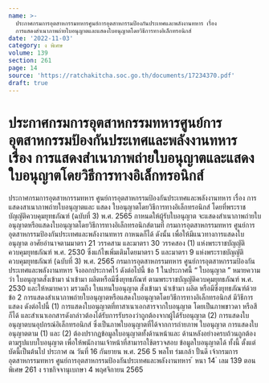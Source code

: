 ```yaml
---
name: >-
  ประกาศกรมการอุตสาหกรรมทหารศูนย์การอุตสาหกรรมป้องกันประเทศและพลังงานทหาร เรื่อง
  การแสดงสำเนาภาพถ่ายใบอนุญาตและแสดงใบอนุญาตโดยวิธีการทางอิเล็กทรอนิกส์
date: '2022-11-03'
category: ง พิเศษ
volume: 139
section: 261
page: 14
source: 'https://ratchakitcha.soc.go.th/documents/17234370.pdf'
draft: true
---
```


# ประกาศกรมการอุตสาหกรรมทหารศูนย์การอุตสาหกรรมป้องกันประเทศและพลังงานทหาร เรื่อง การแสดงสำเนาภาพถ่ายใบอนุญาตและแสดงใบอนุญาตโดยวิธีการทางอิเล็กทรอนิกส์

ประกาศกรมการอุตสาหกรรมทหาร ศูนย์การอุตสาหกรรมป้องกันประเทศและพลังงานทหาร เรื่อง การแสดงสาเนาภาพถ่ายใบอนุญาตและ แสดง ใบอนุญาตโดยวิธีการทางอิเล็กทรอนิกส์ โดยที่พระราชบัญญัติควบคุมยุทธภัณฑ์ (ฉบับที่ 3) พ.ศ. 2565 กาหนดให้ผู้รับใบอนุญาต จะแสดงสำเนาภาพถ่ายใบอนุญาตหรือแสดงใบอนุญาตโดยวิธีการทางอิเล็กทรอนิกส์ตามที่ กรมการอุตสาหกรรมทหาร ศูนย์การอุตสาหกรรมป้องกันประเทศและพลังงานทหาร กาหนดก็ได้ ดังนั้น เพื่อให้มีแนวทางการแสดงใบอนุญาต อาศัยอำนาจตามมาตรา 21 วรรคสาม และมาตรา 30 วรรคสอง (1) แห่งพระราชบัญญัติควบคุมยุทธภัณฑ์ พ.ศ. 2530 ซึ่งแก้ไขเพิ่มเติมโดยมาตรา 5 และมาตรา 9 แห่งพระราชบัญญัติควบคุมยุทธภัณฑ์ (ฉบับที่ 3) พ.ศ. 2565 กรมการอุตสาหกรรมทหาร ศูนย์การอุตสาหกรรมป้องกันประเทศและพลังงานทหาร จึงออกประกาศไว้ ดังต่อไปนี้ ข้อ 1 ในประกาศนี้ “ ใบอนุญาต ” หมายความว่า ใบอนุญาตสั่งเข้ามา นำเข้ามา ผลิตหรือมีซึ่งยุทธภัณฑ์ ตามพระราชบัญญัติควบคุมยุทธภัณฑ์ พ.ศ. 2530 และให้หมายควา มรวมถึง ใบแทนใบอนุญาต สั่งเข้ามา นำเข้ามา ผลิต หรือมีซึ่งยุทธภัณฑ์ด้วย ข้อ 2 การแสดงสำเนาภาพถ่ายใบอนุญาตหรือแสดงใบอนุญาตโดยวิธีการทางอิเล็กทรอนิกส์ มีวิธีการแสดง ดังต่อไปนี้ (1) การแสดงใบอนุญาตที่ทาสาเนาเอกสารจากใบอนุญาต โดยเป็นภาพขาวดา หรือสีก็ได้ และสำเนาเอกสารดังกล่าวต้องได้รับการรับรองว่าถูกต้องจากผู้ได้รับอนุญาต (2) การแสดงใบอนุญาตบนอุปกรณ์อิเล็กทรอนิกส์ ซึ่งเป็นภาพใบอนุญาตที่ได้จากการถ่ายภาพ ใบอนุญาต การแสดงใบอนุญาตตาม (1) และ (2) ต้องปรากฏข้อมูลใบอนุญาตทั้งด้านหน้าและ ด้านหลังอย่างครบถ้วนถูกต้องตามรูปแบบใบอนุญาต เพื่อให้พนักงานเจ้าหน้าที่สามารถใช้ตรวจสอบ ข้อมูลใบอนุญาตได้ ทั้งนี้ ตั้งแต่บัดนี้เป็นต้นไป ประกาศ ณ วันที่ 16 กันยายน พ.ศ. 256 5 พลโท ร่มเกล้า ปั้นดี เจ้ากรมการอุตสาหกรรมทหาร ศูนย์การอุตสาหกรรมป้องกันประเทศและพลังงานทหาร ้ หนา 14 ่ เลม 139 ตอนพิเศษ 261 ง ราชกิจจานุเบกษา 4 พฤศจิกายน 2565
